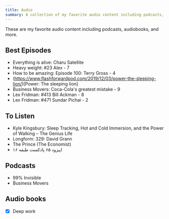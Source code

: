```yaml
---
title: Audio
summary: A collection of my favorite audio content including podcasts, audiobooks, and more.
---
```


These are my favorite audio content including podcasts, audiobooks, and more.

## Best Episodes
- Everything is alive: Charu Satellite
- Heavy weight: #23 Alex - 7
- How to be amazing:  Episode 100: Terry Gross - 4
- (https://www.flashforwardpod.com/2019/12/03/power-the-sleeping-lion/)[Power: The sleeping lion]
- Business Movers: Coca-Cola's greatest mistake - 9
- Lex Fridman: #413 Bill Ackman - 8
- Lex Fridman: #471 Sundar Pichai  - 2

## To Listen
- Kyle Kingsbury: Sleep Tracking, Hot and Cold Immersion, and the Power of Walking – The Genius Life
- Longform: 329: David Grann
- The Prince (The Economist)
- اپیزود ۶۵ پادکست طبقه ۱۶

## Podcasts
- 99% Invisible
- Business Movers

## Audio books
- [x] Deep work
